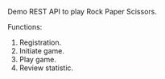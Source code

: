 Demo REST API to play Rock Paper Scissors.

Functions:
1. Registration.
2. Initiate game.
3. Play game.
4. Review statistic.
